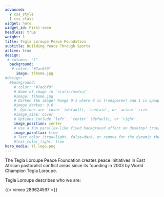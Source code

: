 ```yaml
---
advanced:
  ? css_style
  ? css_class
widget: hero
widget_id: First-seen
headless: true
weight: 1
title: Tegla Loroupe Peace Foundation
subtitle: Building Peace Through Sports
active: true
design:
 # columns: "1"
  background:
   # color: "#7ac6f0"
     image: tlhome.jpg
#design:
  #background:
    # color: "#7ac6f0"
    # Name of image in `static/media/`.
    #image: tlhome.jpg
    # Darken the image? Range 0-1 where 0 is transparent and 1 is opaque.
    #image_darken: 0.6
    #  Options are `cover` (default), `contain`, or `actual` size.
    #image_size: cover
    # Options include `left`, `center` (default), or `right`.
    image_position: center
    # Use a fun parallax-like fixed background effect on desktop? true/false
    image_parallax: true
    # Text color (true=light, false=dark, or remove for the dynamic theme color).
    #text_color_light: true
hero_media: tl.logo.png
---
```

The Tegla Loroupe Peace Foundation creates peace initiatives in East African pastoralist conflict areas since its founding in 2003 by World Champion Tegla Loroupe.

Tegla Loroupe describes who we are: 



{{< vimeo 289624597 >}}
